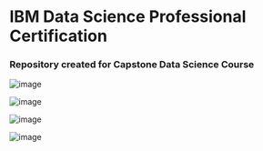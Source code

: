 # IBM Data Science Professional Certification
### Repository created for Capstone Data Science Course

![image](https://github.com/mkomer/Capstone-IBM-Cert-Course/assets/130517808/46dd5828-c9c2-423e-84e5-40dd760aa7cc)

![image](https://github.com/mkomer/Capstone-IBM-Cert-Course/assets/130517808/df3b012c-1c76-40c9-96e8-fb1e46a838d6)

![image](https://github.com/mkomer/Capstone-IBM-Cert-Course/assets/130517808/e30b560a-f196-4b32-9e2d-27b6d8dcc3f1)


![image](https://github.com/mkomer/Capstone-IBM-Cert-Course/assets/130517808/f2887c8d-7e45-43a9-bcf0-1c059711b660)
